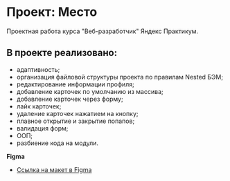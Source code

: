 # Проект: Место

Проектная работа курса "Веб-разработчик" Яндекс Практикум.

## В проекте реализовано:

* адаптивность;
* организация файловой структуры проекта по правилам Nested БЭМ;
* редактирование информации профиля;
* добавление карточек по умолчанию из массива;
* добавление карточек через форму;
* лайк карточек;
* удаление карточек нажатием на кнопку;
* плавное открытие и закрытие попапов;
* валидация форм;
* ООП;
* разбиение кода на модули.

**Figma**

* [Ссылка на макет в Figma](https://www.figma.com/file/2cn9N9jSkmxD84oJik7xL7/JavaScript.-Sprint-4?node-id=0%3A1)
